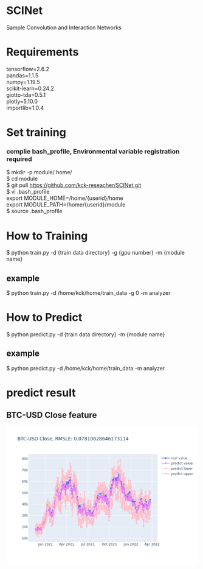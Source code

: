 # SCINet
Sample Convolution and Interaction Networks


# Requirements
tensorflow=2.6.2  
pandas=1.1.5  
numpy=1.19.5  
scikit-learn=0.24.2  
giotto-tda=0.5.1  
plotly=5.10.0  
importlib=1.0.4  

# Set training
### complie bash_profile, Environmental variable registration required

$ mkdir -p module/ home/  
$ cd module  
$ git pull https://github.com/kck-reseacher/SCINet.git  
$ vi .bash_profile  
export MODULE_HOME=/home/{userid}/home  
export MODULE_PATH=/home/{userid}/module  
$ source .bash_profile  

# How to Training

$ python train.py -d {train data directory} -g {gpu number} -m {module name}
## example
$ python train.py -d /home/kck/home/train_data -g 0 -m analyzer

# How to Predict

$ python predict.py -d {train data directory} -m {module name}
## example
$ python predict.py -d /home/kck/home/train_data -m analyzer

# predict result
## BTC-USD Close feature

![](./predict_result/BTC-USD_Close.png)